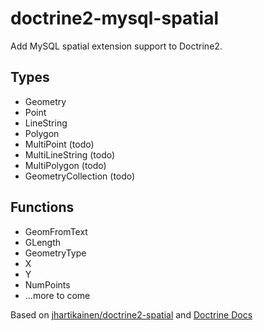 # doctrine2-mysql-spatial

Add MySQL spatial extension support to Doctrine2.

## Types
* Geometry
* Point
* LineString
* Polygon
* MultiPoint (todo)
* MultiLineString (todo)
* MultiPolygon (todo)
* GeometryCollection (todo)

## Functions
* GeomFromText
* GLength
* GeometryType
* X
* Y
* NumPoints
* ...more to come

Based on [jhartikainen/doctrine2-spatial](https://github.com/jhartikainen/doctrine2-spatial) and [Doctrine Docs](http://docs.doctrine-project.org/projects/doctrine-orm/en/latest/cookbook/advanced-field-value-conversion-using-custom-mapping-types.html)
